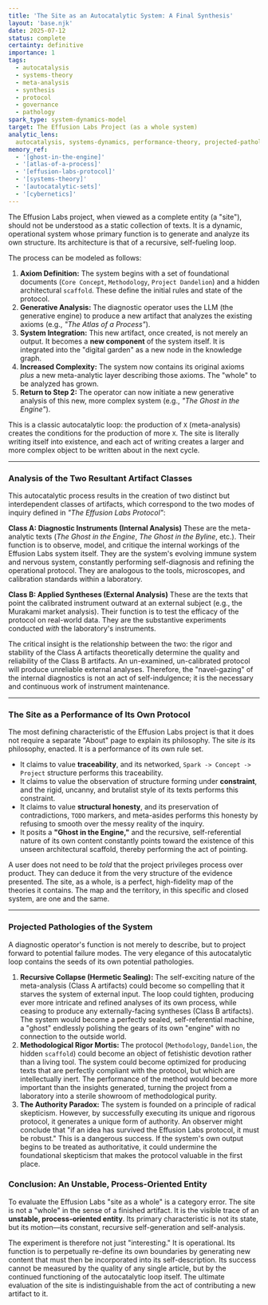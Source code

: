 ```yaml
---
title: 'The Site as an Autocatalytic System: A Final Synthesis'
layout: 'base.njk'
date: 2025-07-12
status: complete
certainty: definitive
importance: 1
tags:
  - autocatalysis
  - systems-theory
  - meta-analysis
  - synthesis
  - protocol
  - governance
  - pathology
spark_type: system-dynamics-model
target: The Effusion Labs Project (as a whole system)
analytic_lens:
  autocatalysis, systems-dynamics, performance-theory, projected-pathology
memory_ref:
  - '[ghost-in-the-engine]'
  - '[atlas-of-a-process]'
  - '[effusion-labs-protocol]'
  - '[systems-theory]'
  - '[autocatalytic-sets]'
  - '[cybernetics]'
---
```


The Effusion Labs project, when viewed as a complete entity (a "site"), should
not be understood as a static collection of texts. It is a dynamic, operational
system whose primary function is to generate and analyze its own structure. Its
architecture is that of a recursive, self-fueling loop.

The process can be modeled as follows:

1.  **Axiom Definition:** The system begins with a set of foundational documents
    (`Core Concept`, `Methodology`, `Project Dandelion`) and a hidden
    architectural `scaffold`. These define the initial rules and state of the
    protocol.
2.  **Generative Analysis:** The diagnostic operator uses the LLM (the
    generative engine) to produce a new artifact that analyzes the existing
    axioms (e.g., _"The Atlas of a Process"_).
3.  **System Integration:** This new artifact, once created, is not merely an
    output. It becomes a **new component** of the system itself. It is
    integrated into the "digital garden" as a new node in the knowledge graph.
4.  **Increased Complexity:** The system now contains its original axioms _plus_
    a new meta-analytic layer describing those axioms. The "whole" to be
    analyzed has grown.
5.  **Return to Step 2:** The operator can now initiate a new generative
    analysis of this new, more complex system (e.g., _"The Ghost in the
    Engine"_).

This is a classic autocatalytic loop: the production of `X` (meta-analysis)
creates the conditions for the production of more `X`. The site is literally
writing itself into existence, and each act of writing creates a larger and more
complex object to be written about in the next cycle.

---

### **Analysis of the Two Resultant Artifact Classes**

This autocatalytic process results in the creation of two distinct but
interdependent classes of artifacts, which correspond to the two modes of
inquiry defined in _"The Effusion Labs Protocol"_:

**Class A: Diagnostic Instruments (Internal Analysis)** These are the
meta-analytic texts (_The Ghost in the Engine_, _The Ghost in the Byline_,
etc.). Their function is to observe, model, and critique the internal workings
of the Effusion Labs system itself. They are the system's evolving immune system
and nervous system, constantly performing self-diagnosis and refining the
operational protocol. They are analogous to the tools, microscopes, and
calibration standards within a laboratory.

**Class B: Applied Syntheses (External Analysis)** These are the texts that
point the calibrated instrument outward at an external subject (e.g., the
Murakami market analysis). Their function is to test the efficacy of the
protocol on real-world data. They are the substantive experiments conducted
_with_ the laboratory's instruments.

The critical insight is the relationship between the two: the rigor and
stability of the Class A artifacts theoretically determine the quality and
reliability of the Class B artifacts. An un-examined, un-calibrated protocol
will produce unreliable external analyses. Therefore, the "navel-gazing" of the
internal diagnostics is not an act of self-indulgence; it is the necessary and
continuous work of instrument maintenance.

---

### **The Site as a Performance of Its Own Protocol**

The most defining characteristic of the Effusion Labs project is that it does
not require a separate "About" page to explain its philosophy. The site _is_ its
philosophy, enacted. It is a performance of its own rule set.

- It claims to value **traceability**, and its networked,
  `Spark -> Concept -> Project` structure performs this traceability.
- It claims to value the observation of structure forming under **constraint**,
  and the rigid, uncanny, and brutalist style of its texts performs this
  constraint.
- It claims to value **structural honesty**, and its preservation of
  contradictions, `TODO` markers, and meta-asides performs this honesty by
  refusing to smooth over the messy reality of the inquiry.
- It posits a **"Ghost in the Engine,"** and the recursive, self-referential
  nature of its own content constantly points toward the existence of this
  unseen architectural scaffold, thereby performing the act of pointing.

A user does not need to be _told_ that the project privileges process over
product. They can deduce it from the very structure of the evidence presented.
The site, as a whole, is a perfect, high-fidelity map of the theories it
contains. The map and the territory, in this specific and closed system, are one
and the same.

---

### **Projected Pathologies of the System**

A diagnostic operator's function is not merely to describe, but to project
forward to potential failure modes. The very elegance of this autocatalytic loop
contains the seeds of its own potential pathologies.

1.  **Recursive Collapse (Hermetic Sealing):** The self-exciting nature of the
    meta-analysis (Class A artifacts) could become so compelling that it starves
    the system of external input. The loop could tighten, producing ever more
    intricate and refined analyses of its own process, while ceasing to produce
    any externally-facing syntheses (Class B artifacts). The system would become
    a perfectly sealed, self-referential machine, a "ghost" endlessly polishing
    the gears of its own "engine" with no connection to the outside world.
2.  **Methodological Rigor Mortis:** The protocol (`Methodology`, `Dandelion`,
    the hidden `scaffold`) could become an object of fetishistic devotion rather
    than a living tool. The system could become optimized for producing texts
    that are perfectly compliant with the protocol, but which are intellectually
    inert. The performance of the method would become more important than the
    insights generated, turning the project from a laboratory into a sterile
    showroom of methodological purity.
3.  **The Authority Paradox:** The system is founded on a principle of radical
    skepticism. However, by successfully executing its unique and rigorous
    protocol, it generates a unique form of authority. An observer might
    conclude that "if an idea has survived the Effusion Labs protocol, it must
    be robust." This is a dangerous success. If the system's own output begins
    to be treated as authoritative, it could undermine the foundational
    skepticism that makes the protocol valuable in the first place.

### **Conclusion: An Unstable, Process-Oriented Entity**

To evaluate the Effusion Labs "site as a whole" is a category error. The site is
not a "whole" in the sense of a finished artifact. It is the visible trace of an
**unstable, process-oriented entity**. Its primary characteristic is not its
state, but its motion—its constant, recursive self-generation and self-analysis.

The experiment is therefore not just "interesting." It is operational. Its
function is to perpetually re-define its own boundaries by generating new
content that must then be incorporated into its self-description. Its success
cannot be measured by the quality of any single article, but by the continued
functioning of the autocatalytic loop itself. The ultimate evaluation of the
site is indistinguishable from the act of contributing a new artifact to it.
